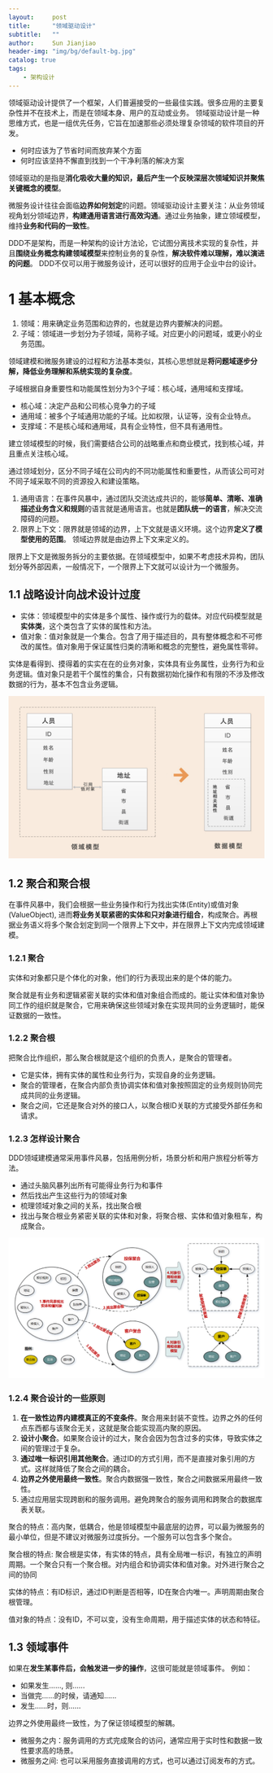 ```yaml
---
layout:     post
title:      "领域驱动设计"  
subtitle:   ""
author:     Sun Jianjiao
header-img: "img/bg/default-bg.jpg"
catalog: true
tags:
    - 架构设计
---
```


领域驱动设计提供了一个框架，人们普遍接受的一些最佳实践。很多应用的主要复杂性并不在技术上，而是在领域本身、用户的互动或业务。 领域驱动设计是一种思维方式，也是一组优先任务，它旨在加速那些必须处理复杂领域的软件项目的开发。

- 何时应该为了节省时间而放弃某个方面
- 何时应该坚持不懈直到找到一个干净利落的解决方案

领域驱动的是指是**消化吸收大量的知识，最后产生一个反映深层次领域知识并聚焦关键概念的模型**。

微服务设计往往会面临**边界如何划定**的问题。领域驱动设计主要关注：从业务领域视角划分领域边界，**构建通用语言进行高效沟通**。通过业务抽象，建立领域模型，维持**业务和代码的一致性**。

DDD不是架构，而是一种架构的设计方法论，它试图分离技术实现的复杂性，并且**围绕业务概念构建领域模型**来控制业务的复杂性，**解决软件难以理解，难以演进的问题**。 DDD不仅可以用于微服务设计，还可以很好的应用于企业中台的设计。

# 1 基本概念

1. 领域：用来确定业务范围和边界的，也就是边界内要解决的问题。
2. 子域：领域进一步划分为子领域，简称子域。对应更小的问题域，或更小的业务范围。

领域建模和微服务建设的过程和方法基本类似，其核心思想就是**将问题域逐步分解，降低业务理解和系统实现的复杂度**。

子域根据自身重要性和功能属性划分为3个子域：核心域，通用域和支撑域。

- 核心域：决定产品和公司核心竞争力的子域
- 通用域：被多个子域通用功能的子域。比如权限，认证等，没有企业特点。
- 支撑域：不是核心域和通用域，具有企业特性，但不具有通用性。

建立领域模型的时候，我们需要结合公司的战略重点和商业模式，找到核心域，并且重点关注核心域。

通过领域划分，区分不同子域在公司内的不同功能属性和重要性，从而该公司可对不同子域采取不同的资源投入和建设策略。

1. 通用语言：在事件风暴中，通过团队交流达成共识的，能够**简单、清晰、准确描述业务含义和规则**的语言就是通用语言。也就是**团队统一的语言**，解决交流障碍的问题。
2. 限界上下文：限界就是领域的边界，上下文就是语义环境。这个边界**定义了模型使用的范围**。 领域边界就是由边界上下文来定义的。

限界上下文是微服务拆分的主要依据。在领域模型中，如果不考虑技术异构，团队划分等外部因素，一般情况下，一个限界上下文就可以设计为一个微服务。

## 1.1 战略设计向战术设计过度

- 实体：领域模型中的实体是多个属性、操作或行为的载体。对应代码模型就是**实体类**，这个类包含了实体的属性和方法。
- 值对象：值对象就是一个集合。包含了用于描述目的，具有整体概念和不可修改的属性。值对象用于保证属性归类的清晰和概念的完整性，避免属性零碎。

实体是看得到、摸得着的实实在在的业务对象，实体具有业务属性，业务行为和业务逻辑。值对象只是若干个属性的集合，只有数据初始化操作和有限的不涉及修改数据的行为，基本不包含业务逻辑。

![实体和值对象](/img/post/base/ddd/entity-value-object.jpg)

## 1.2 聚合和聚合根

在事件风暴中，我们会根据一些业务操作和行为找出实体(Entity)或值对象(ValueObject), 进而**将业务关联紧密的实体和只对象进行组合**，构成聚合。再根据业务语义将多个聚合划定到同一个限界上下文中，并在限界上下文内完成领域建模。

### 1.2.1 聚合

实体和对象都只是个体化的对象，他们的行为表现出来的是个体的能力。

聚合就是有业务和逻辑紧密关联的实体和值对象组合而成的。能让实体和值对象协同工作的组织就是聚合，它用来确保这些领域对象在实现共同的业务逻辑时，能保证数据的一致性。

### 1.2.2 聚合根

把聚合比作组织，那么聚合根就是这个组织的负责人，是聚合的管理者。

- 它是实体，拥有实体的属性和业务行为，实现自身的业务逻辑。
- 聚合的管理者，在聚合内部负责协调实体和值对象按照固定的业务规则协同完成共同的业务逻辑。
- 聚合之间，它还是聚合对外的接口人，以聚合根ID关联的方式接受外部任务和请求。

### 1.2.3 怎样设计聚合

DDD领域建模通常采用事件风暴，包括用例分析，场景分析和用户旅程分析等方法。

- 通过头脑风暴列出所有可能得业务行为和事件
- 然后找出产生这些行为的领域对象
- 梳理领域对象之间的关系，找出聚合根
- 找出与聚合根业务紧密关联的实体和对象，将聚合根、实体和值对象租车，构成聚合。

![实体和值对象](/img/post/base/ddd/aggregation.png)

### 1.2.4 聚合设计的一些原则

1. **在一致性边界内建模真正的不变条件**。聚合用来封装不变性。边界之外的任何点东西都与该聚合无关，这就是聚合能实现高内聚的原因。
2. **设计小聚合**。如果聚合设计的过大，聚合会因为包含过多的实体，导致实体之间的管理过于复杂。
3. **通过唯一标识引用其他聚合**。通过ID的方式引用，而不是直接对象引用的方式。这样就降低了聚合之间的耦合。
4. **边界之外使用最终一致性**。聚合内数据强一致性，聚合之间数据采用最终一致性。
5. 通过应用层实现跨剧和的服务调用。避免跨聚合的服务调用和跨聚合的数据库表关联。

聚合的特点：高内聚，低耦合，他是领域模型中最底层的边界，可以最为微服务的最小单位，但是不建议对微服务过度拆分。一个服务可以包含多个聚合。

聚合根的特点: 聚合根是实体，有实体的特点，具有全局唯一标识，有独立的声明周期。一个聚合只有一个聚合根。对内组合和协调实体和值对象。对外进行聚合之间的协同

实体的特点：有ID标识，通过ID判断是否相等，ID在聚合内唯一。声明周期由聚合根管理。

值对象的特点：没有ID，不可以变，没有生命周期，用于描述实体的状态和特征。

## 1.3 领域事件

如果在**发生某事件后，会触发进一步的操作**，这很可能就是领域事件。 例如：

- 如果发生......, 则......
- 当做完......的时候，请通知......
- 发生......时，则......

边界之外使用最终一致性，为了保证领域模型的解耦。

- 微服务之内：服务调用的方式完成聚合的访问，通常应用于实时性和数据一致性要求高的场景。
- 微服务之间: 也可以采用服务直接调用的方式，也可以通过订阅发布的方式。

